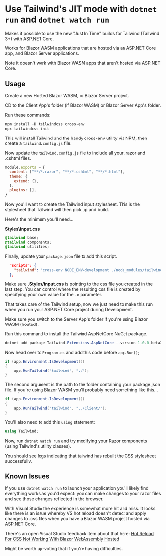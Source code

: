 # Use Tailwind's JIT mode with `dotnet run` and `dotnet watch run`

Makes it possible to use the new "Just In Time" builds for Tailwind (Tailwind 3+) with ASP.NET Core.

Works for Blazor WASM applications that are hosted via an ASP.NET Core app, and Blazor Server applications.

Note it doesn't work with Blazor WASM apps that aren't hosted via ASP.NET Core.

## Usage

Create a new Hosted Blazor WASM, or Blazor Server project.

CD to the Client App's folder (if Blazor WASM) or Blazor Server App's folder.

Run these commands:
``` powershell
npm install -D tailwindcss cross-env
npx tailwindcss init
```

This will install Tailwind and the handy cross-env utility via NPM, then create a `tailwind.config.js` file.

Now update the `tailwind.config.js` file to include all your .razor and .cshtml files.

``` javascript
module.exports = {
  content: ["**/*.razor", "**/*.cshtml", "**/*.html"],
  theme: {
    extend: {},
  },
  plugins: [],
}
```

Now you'll want to create the Tailwind input stylesheet. This is the stylesheet that Tailwind will then pick up and build.

Here's the minimum you'll need...

**Styles\input.css**

``` css
@tailwind base;
@tailwind components;
@tailwind utilities;
```

Finally, update your `package.json` file to add this script.

``` json
  "scripts": {
    "tailwind": "cross-env NODE_ENV=development ./node_modules/tailwindcss/lib/cli.js -i ./Styles/input.css -o ./wwwroot/css/output.css --watch"
  },
```

Make sure **.Styles/input.css** is pointing to the css file you created in the last step. You can control where the resulting css file is created by specifying your own value for the `-o` parameter.

That takes care of the Tailwind setup, now we just need to make this run when you run your ASP.NET Core project during Development.

Make sure you switch to the Server App's folder if you're using Blazor WASM (hosted).

Run this command to install the Tailwind AspNetCore NuGet package.

``` powershell
dotnet add package Tailwind.Extensions.AspNetCore --version 1.0.0-beta2
```

Now head over to `Program.cs` and add this code before `app.Run()`;

``` csharp
if (app.Environment.IsDevelopment())
{
    app.RunTailwind("tailwind", "./");
}
```

The second argument is the path to the folder containing your package.json file. If you're using Blazor WASM you'll probably need something like this...

``` csharp
if (app.Environment.IsDevelopment())
{
    app.RunTailwind("tailwind", "../Client/");
}
```

You'll also need to add this `using` statement:

``` csharp
using Tailwind;
```

Now, run `dotnet watch run` and try modifying your Razor components (using Tailwind's utility classes).

You should see logs indicating that tailwind has rebuilt the CSS stylesheet successfully.

## Known Issues

If you use `dotnet watch run` to launch your application you'll likely find everything works as you'd expect: you can make changes to your razor files and see those changes reflected in the browser.

With Visual Studio the experience is somewhat more hit and miss. It looks like there is an issue whereby VS hot reload doesn't detect and apply changes to .css files when you have a Blazor WASM project hosted via ASP.NET Core.

There's an open Visual Studio feedback item about that here:
[Hot Reload For CSS Not Working With Blazor WebAssembly Hosted](https://developercommunity.visualstudio.com/t/Hot-Reload-For-CSS-Not-Working-With-Blaz/1590384?space=8&q=hot+reload+css)

Might be worth up-voting that if you're having difficulties.

